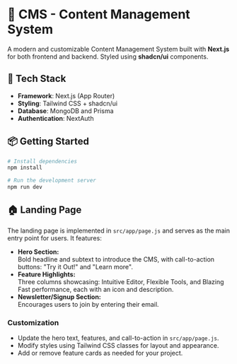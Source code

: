 # 📝 CMS - Content Management System

A modern and customizable Content Management System built with **Next.js** for both frontend and backend. Styled using **shadcn/ui** components.

## 🧰 Tech Stack

- **Framework**: Next.js (App Router)  
- **Styling**: Tailwind CSS + shadcn/ui  
- **Database**: MongoDB and Prisma  
- **Authentication**: NextAuth  

## 📦 Getting Started

```bash
# Install dependencies
npm install

# Run the development server
npm run dev
```

## 🏠 Landing Page

The landing page is implemented in `src/app/page.js` and serves as the main entry point for users. It features:

- **Hero Section:**  
  Bold headline and subtext to introduce the CMS, with call-to-action buttons: "Try it Out!" and "Learn more".
- **Feature Highlights:**  
  Three columns showcasing: Intuitive Editor, Flexible Tools, and Blazing Fast performance, each with an icon and description.
- **Newsletter/Signup Section:**  
  Encourages users to join by entering their email.

### Customization

- Update the hero text, features, and call-to-action in `src/app/page.js`.
- Modify styles using Tailwind CSS classes for layout and appearance.
- Add or remove feature cards as needed for your project.
